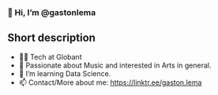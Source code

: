 ### 👋 Hi, I’m @gastonlema

## Short description
- 👨‍💻 Tech at Globant
- 🎵 Passionate about Music and interested in Arts in general.
- 🌱 I’m learning Data Science.
- 📫 Contact/More about me: https://linktr.ee/gaston.lema
